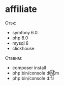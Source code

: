 # affiliate

Стэк:
- symfony 6.0
- php 8.0
- mysql 8
- clickhouse

Ставим:
- composer install
- php bin/console d:m:m
- php bin/console d:f:l
